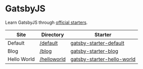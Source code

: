 # GatsbyJS
Learn GatsbyJS through [official starters](https://www.gatsbyjs.org/docs/starters).

Site | Directory | Starter
-|-|-
Default | [/default](/default) | [gatsby-starter-default](https://github.com/gatsbyjs/gatsby-starter-default)
Blog | [/blog](/blog) | [gatsby-starter-blog](https://github.com/gatsbyjs/gatsby-starter-blog)
Hello World | [/helloworld](/helloworld) | [gatsby-starter-hello-world](https://github.com/gatsbyjs/gatsby-starter-hello-world)

